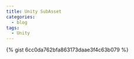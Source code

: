 ```yaml
---
title: Unity SubAsset
categories:
  - blog
tags:
  - Unity
---
```


{% gist 6cc0da762bfa863173daae3f4c63b079 %}